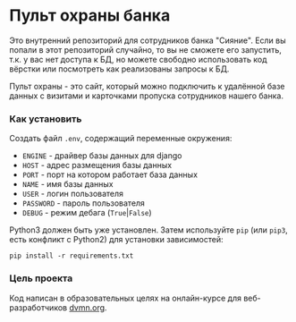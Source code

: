 # Пульт охраны банка

Это внутренний репозиторий для сотрудников банка "Сияние". Если вы попали в этот репозиторий случайно, то вы не сможете его запустить, т.к. у вас нет доступа к БД, но можете свободно использовать код вёрстки или посмотреть как реализованы запросы к БД.  

Пульт охраны - это сайт, который можно подключить к удалённой базе данных с визитами и карточками пропуска сотрудников нашего банка.

### Как установить
Создать файл `.env`, содержащий переменные окружения:

- `ENGINE` - драйвер базы данных для django
- `HOST` - адрес размещения базы данных
- `PORT` - порт на котором работает база данных
- `NAME` - имя базы данных
- `USER` - логин пользователя
- `PASSWORD` - пароль пользователя
- `DEBUG` - режим дебага (`True`|`False`)

Python3 должен быть уже установлен. 
Затем используйте `pip` (или `pip3`, есть конфликт с Python2) для установки зависимостей:
```
pip install -r requirements.txt
```

### Цель проекта

Код написан в образовательных целях на онлайн-курсе для веб-разработчиков [dvmn.org](https://dvmn.org/).